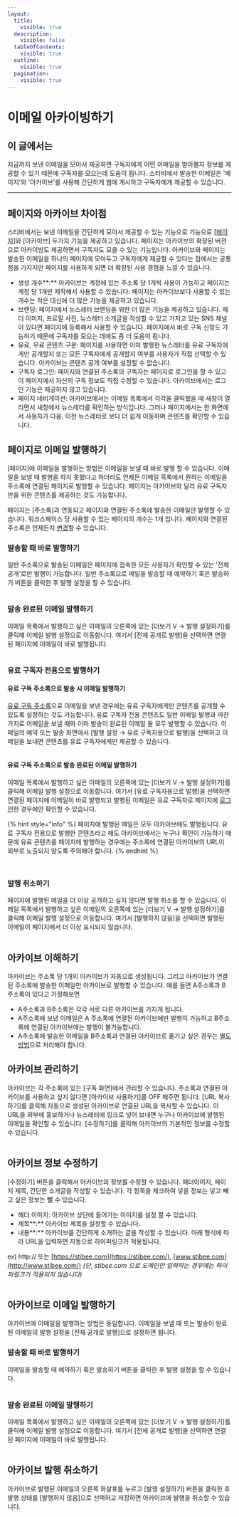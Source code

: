 ```yaml
---
layout:
  title:
    visible: true
  description:
    visible: false
  tableOfContents:
    visible: true
  outline:
    visible: true
  pagination:
    visible: true
---
```


# 이메일 아카이빙하기

## 이 글에서는

지금까지 보낸 이메일을 모아서 제공하면 구독자에게 어떤 이메일을 받아볼지 정보를 제공할 수 있기 때문에 구독자를 모으는데 도움이 됩니다. 스티비에서 발송한 이메일은 '페이지'와 '아카이브'를 사용해 간단하게 웹에 게시하고 구독자에게 제공할 수 있습니다.

***

## 페이지와 아카이브 차이점 <a href="#difference" id="difference"></a>

스티비에서는 보낸 이메일을 간단하게 모아서 제공할 수 있는 기능으로 기능으로 \[[페이지](broken-reference)]와 \[아카이브] 두가지 기능을 제공하고 있습니다. 페이지는 아카이브의 확장된 버젼으로 아카이빙도 제공하면서 구독자도 모을 수 있는 기능입니다. 아카이브와 페이지는 발송한 이메일을 하나의 페이지에 모아두고 구독자에게 제공할 수 있다는 점에서는 공통점을 가지지만 페이지를 사용하게 되면 더 확장된 사용 경험을 느낄 수 있습니다.

* 생성 개수**:** 아카이브는 계정에 있는 주소록 당 1개씩 사용이 가능하고 페이지는 계정 당 1개만 제작해서 사용할 수 있습니다. 페이지는 아카이브보다 사용할 수 있는 개수는 적은 대신에 더 많은 기능을 제공하고 있습니다.
* 브랜딩: 페이지에서 뉴스레터 브랜딩을 위한 더 많은 기능을 제공하고 있습니다. 헤더 이미지, 프로필 사진, 뉴스레터 소개글을 작성할 수 있고 가지고 있는 SNS 채널이 있다면 페이지에 등록해서 사용할 수 있습니다. 페이지에서 바로 구독 신청도 가능하기 때문에 구독자를 모으는 데에도 좀 더 도움이 됩니다.
* 유료, 무료 콘텐츠 구분: 페이지를 사용하면 이미 발행한 뉴스레터를 유료 구독자에게만 공개할지 또는 모든 구독자에게 공개할지 여부를 사용자가 직접 선택할 수 있습니다. 아카이브는 콘텐츠 공개 여부를 설정할 수 없습니다.
* 구독자 로그인: 페이지와 연결된 주소록의 구독자는 페이지로 로그인을 할 수 있고 이 페이지에서 자신의 구독 정보도 직접 수정할 수 있습니다. 아카이브에서는 로그인 기능은 제공하지 않고 있습니다.
* 페이지 네비게이션:  아카이브에서는 이메일 목록에서 각각을 클릭했을 때 새창이 열리면서 새창에서 뉴스레터를 확인하는 방식입니다. 그러나 페이지에서는 한 화면에서 사용자가 다음, 이전 뉴스레터로 보다 더 쉽게 이동하며 콘텐츠를 확인할 수 있습니다.



## 페이지로 이메일 발행하기 <a href="#page" id="page"></a>

\[페이지]에 이메일을 발행하는 방법은 이메일을 보낼 때 바로 발행 할 수 있습니다. 이메일을 보낼 때 발행을 하지 못했다고 하더라도 언제든 이메일 목록에서 원하는 이메일을 주소록에 연결된 페이지로 발행할 수 있습니다. 페이지는 아카이브와 달리 유료 구독자 만을 위한 콘텐츠를 제공하는 것도 가능합니다.&#x20;

페이지는 \[주소록]과 연동되고 페이지와 연결된 주소록에 발송한 이메일만 발행할 수 있습니다. 워크스페이스 당 사용할 수 있는 페이지의 개수는 1개 입니다. 페이지와 연결된 주소록은 언제든지 [변경](../../page/creating-and-managing/modify.md)할 수 있습니다.

### 발송할 때 바로 발행하기

일반 주소록으로 발송된 이메일은 페이지에 접속한 모든 사용자가 확인할 수 있는 '전체 공개'로만 발행이 가능합니다.  일반 주소록으로 메일을 발송할 때 예약하기 혹은 발송하기 버튼을 클릭한 후 발행 설정을 할 수 있습니다.

<figure><img src="../../.gitbook/assets/1 (1).gif" alt=""><figcaption></figcaption></figure>

### 발송 완료된 이메일 발행하기 <a href="#h_c78ace908d" id="h_c78ace908d"></a>

이메일 목록에서 발행하고 싶은 이메일의 오른쪽에 있는 \[더보기 V → 발행 설정하기]를 클릭해 이메일 발행 설정으로 이동합니다. 여기서 \[전체 공개로 발행]을 선택하면 연결된 페이지에 이메일이 바로 발행됩니다.

<figure><img src="../../.gitbook/assets/2 (2).gif" alt=""><figcaption></figcaption></figure>

### 유료 구독자 전용으로 발행하기

#### 유료 구독 주소록으로 발송 시 이메일 발행하기

[유료 구독 주소록](broken-reference)으로 이메일을 보낸 경우에는 유료 구독자에게만 콘텐츠를 공개할 수 있도록 설정하는 것도 가능합니다. 유료 구독자 전용 콘텐츠도 일반 이메일 발행과 마찬가지로 이메일을 보낼 때와 이미 발송이 완료된 이메일 둘 모두 발행할 수 있습니다. 이메일의 예약 또는 발송 화면에서 \[발행 설정 → 유료 구독자용으로 발행]을 선택하고 이메일을 보내면 콘텐츠를 유료 구독자에게만 제공할 수 있습니다.

<figure><img src="../../.gitbook/assets/3 (1).gif" alt=""><figcaption></figcaption></figure>

#### 유료 구독 주소록으로 발송 완료된 이메일 발행하기 <a href="#h_948760e52e" id="h_948760e52e"></a>

이메일 목록에서 발행하고 싶은 이메일의 오른쪽에 있는 \[더보기 V → 발행 설정하기]를 클릭해 이메일 발행 설정으로 이동합니다. 여기서 \[유료 구독자용으로 발행]을 선택하면 연결된 페이지에 이메일이 바로 발행되고 발행된 이메일은 유료 구독자로 페이지에 [로그인](../../page/subscriber-guide/login.md)한 경우에만 확인할 수 있습니다.

{% hint style="info" %}
페이지에 발행된 메일은 모두 아카이브에도 발행됩니다. 유료 구독자 전용으로 발행한 콘텐츠라고 해도 아카이브에서는 누구나 확인이 가능하기 때문에 유료 콘텐츠를 페이지에 발행하는 경우에는 주소록에 연결된 아카이브의 URL이 외부로 노출되지 않도록 주의해야 합니다.
{% endhint %}

<figure><img src="../../.gitbook/assets/4 (2).gif" alt=""><figcaption></figcaption></figure>

<figure><img src="../../.gitbook/assets/5 (2).gif" alt=""><figcaption></figcaption></figure>



### 발행 취소하기

페이지에 발행된 메일을 더 이상 공개하고 싶지 않다면 발행 취소를 할 수 있습니다. 이메일 목록에서 발행하고 싶은 이메일의 오른쪽에 있는 \[더보기 V → 발행 설정하기]를 클릭해 이메일 발행 설정으로 이동합니다. 여기서 \[발행하지 않음]을 선택하면 발행된 이메일이 페이지에서 더 이상 표시되지 않습니다.

<figure><img src="../../.gitbook/assets/6 (2).gif" alt=""><figcaption></figcaption></figure>

## 아카이브 이해하기 <a href="#archiving" id="archiving"></a>

아카이브는 주소록 당 1개의 아카이브가 자동으로 생성됩니다. 그리고 아카이브가 연결된 주소록에 발송한 이메일만 아카이브로 발행할 수 있습니다.  예를 들면 A주소록과 B주소록이 있다고 가정해보면&#x20;

* A주소록과 B주소록은 각각 서로 다른 아카이브를 가지게 됩니다.
* A주소록에 보낸 이메일은 A 주소록에 연결된 아카이브에만 발행이 가능하고 B주소록에 연결된 아카이브에는 발행이 불가능합니다.
* A주소록에 발송한 이메일을 B주소록과 연결된 아카이브로 옮기고 싶은 경우는 [별도 방법](../questions.md#id-1)으로 처리해야 합니다.

## 아카이브 관리하기 <a href="#h_6b64d075f9" id="h_6b64d075f9"></a>

아카이브는 각 주소록에 있는 \[구독 화면]에서 관리할 수 있습니다. 주소록과 연결된 아카이브를 사용하고 싶지 않다면 \[아카이브 사용하기]를 OFF 해주면 됩니다. \[URL 복사하기]를 클릭해 자동으로 생성된 아카이브로 연결된 URL을 복사할 수 있습니다. 이 URL을 외부에 홍보하거나 뉴스레터에 링크로 넣어 보내면 누구나 아카이브에 발행된 이메일을 확인할 수 있습니다. \[수정하기]를 클릭해 아카이브의 기본적인 정보를 수정할 수 있습니다.

<figure><img src="../../.gitbook/assets/아카이브 관리.png" alt=""><figcaption></figcaption></figure>

## 아카이브 정보 수정하기 <a href="#h_06a6e09957" id="h_06a6e09957"></a>

\[수정하기] 버튼을 클릭해서 아카이브의 정보를 수정할 수 있습니다. 헤더이미지, 페이지 제목, 간단한 소개글을 작성할 수 있습니다. 각 항목을 체크하여 넣을 정보는 넣고 빼고 싶은 정보는 뺄 수 있습니다.

* 헤더 이미지: 아카이브 상단에 들어가는 이미지를 설정 할 수 있습니다.
* 제목**:** 아카이브 제목을 설정할 수 있습니다.
* 내용**:** 아카이브를 간단하게 소개하는 글을 작성할 수 있습니다. 아래 형식에 따라 URL을 입력하면 자동으로 하이퍼링크가 적용됩니다.

ex) http:// 또는 [https://stibee.com](https://stibee.com/), [www.stibee.com](http://www.stibee.com/) _(단, stibee.com 으로 도메인만 입력하는 경우에는 하이퍼링크가 적용되지 않습니다)_

<figure><img src="../../.gitbook/assets/아카이브 수정.png" alt=""><figcaption></figcaption></figure>

## 아카이브로 이메일 발행하기 <a href="#h_2c0f5f2854" id="h_2c0f5f2854"></a>

아카이브에 이메일을 발행하는 방법은 동일합니다. 이메일을 보낼 때 또는 발송이 완료된 이메일의 발행 설정을 \[전체 공개로 발행]으로 설정하면 됩니다.&#x20;

### 발송할 때 바로 발행하기

이메일을 발송할 때 예약하기 혹은 발송하기 버튼을 클릭한 후 발행 설정을 할 수 있습니다.

<figure><img src="../../.gitbook/assets/7 (1).gif" alt=""><figcaption></figcaption></figure>

### 발송 완료된 이메일 발행하기

이메일 목록에서 발행하고 싶은 이메일의 오른쪽에 있는 \[더보기 V → 발행 설정하기]를 클릭해 이메일 발행 설정으로 이동합니다. 여기서 \[전체 공개로 발행]을 선택하면 연결된 페이지에 이메일이 바로 발행됩니다.

<figure><img src="../../.gitbook/assets/8.png" alt=""><figcaption></figcaption></figure>

## 아카이브 발행 취소하기 <a href="#h_354be0c08a" id="h_354be0c08a"></a>

아카이브로 발행된 이메일의 오른쪽 화살표를 누르고 \[발행 설정하기] 버튼을 클릭한 후 발행 상태를 \[발행하지 않음]으로 선택하고 저장하면 아카이브에 발행을 취소할 수 있습니다.

<figure><img src="../../.gitbook/assets/9.png" alt=""><figcaption></figcaption></figure>
